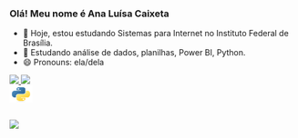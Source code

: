 ### Olá! Meu nome é Ana Luísa Caixeta

- 🔭 Hoje, estou estudando Sistemas para Internet no Instituto Federal de Brasília.
- 🌱 Estudando análise de dados, planilhas, Power BI, Python.
- 😄 Pronouns: ela/dela

<div>
  <a href="https://github.com/Ana-Caixeta">
    
  <img height="180cm" src="https://github-readme-stats.vercel.app/api?username=ana-caixeta&show_icons=true&theme=dark&include_all_commits=true&count_private=true"/>
    
  <img height="180cm" src="https://github-readme-stats.vercel.app/api/top-langs/?username=ana-caixeta&layout=compact&langs_count=16&theme=dark"/>
</div>

<div>
  <img align="center" alt="Ana-Python" height="30" width="40" src="https://raw.githubusercontent.com/devicons/devicon/master/icons/python/python-original.svg">
</div>

##

<div>
  <a href="https://www.linkedin.com/in/ana-luisa-caixeta" target="_blank"><img src="https://img.shields.io/badge/-LinkedIn-%230077B5?style=for-the-badge&logo=linkedin&logoColor=white" target="_blank"></a> 
</div>
